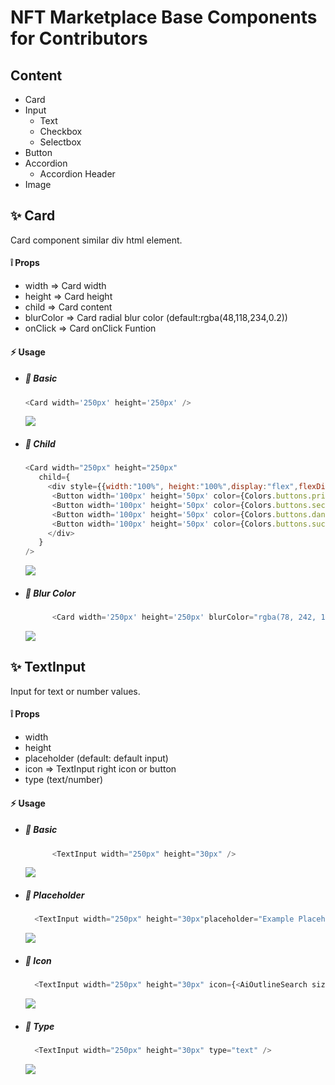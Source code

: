 # NFT Marketplace Base Components for Contributors

## Content
- Card
- Input
    - Text
    - Checkbox
    - Selectbox
- Button
- Accordion
    - Accordion Header
- Image

## :sparkles: Card
Card component similar div html element.
#### :grey_exclamation: Props
- width => Card width
- height => Card height
- child => Card content
- blurColor => Card radial blur color (default:rgba(48,118,234,0.2))
- onClick => Card onClick Funtion
#### :zap: Usage

- ##### :tada: Basic
    ```js 
    <Card width='250px' height='250px' /> 
    ```
    <img src="https://github.com/yessGlory17/nft-marketplace/blob/base-components/docs/images/base/card-basic-example.png?raw=true" />

- ##### :tada: Child
    ````js 
    <Card width="250px" height="250px"
       child={
         <div style={{width:"100%", height:"100%",display:"flex",flexDirection:"column",justifyContent:"center", alignItems:"center"}}>
          <Button width='100px' height='50px' color={Colors.buttons.primary} textContent="Primary" />
          <Button width='100px' height='50px' color={Colors.buttons.secondary} textContent="Secondary" />
          <Button width='100px' height='50px' color={Colors.buttons.danger} textContent="Danger"/>
          <Button width='100px' height='50px' color={Colors.buttons.succes} textContent="Succes" />
         </div>
       }
    />
    ````
      

    <img src="https://github.com/yessGlory17/nft-marketplace/blob/base-components/docs/images/base/car-child-example.png?raw=true">

- ##### :tada: Blur Color
    ```js 
          <Card width='250px' height='250px' blurColor="rgba(78, 242, 154,0.3)"/>
    ```
    <img src="https://github.com/yessGlory17/nft-marketplace/blob/base-components/docs/images/base/card-blurColor-example.png?raw=true" />



## :sparkles: TextInput
Input for text or number values.

#### :grey_exclamation: Props

- width
- height
- placeholder (default: default input)
- icon => TextInput right icon or button
- type (text/number)
    
#### :zap: Usage
- ##### :tada: Basic
    ```js
          <TextInput width="250px" height="30px" />
    ```
    <img src="https://github.com/yessGlory17/nft-marketplace/blob/base-components/docs/images/base/textinput-basic-example.png?raw=true" />

- ##### :tada: Placeholder
  ```js
    <TextInput width="250px" height="30px"placeholder="Example Placeholder" />
  ```
  <img src="https://github.com/yessGlory17/nft-marketplace/blob/base-components/docs/images/base/textinput-placeholder-example.png?raw=true" />

- ##### :tada: Icon
  ```js
    <TextInput width="250px" height="30px" icon={<AiOutlineSearch size="28px" color="#32a852" />} />
  ```
  <img src="https://github.com/yessGlory17/nft-marketplace/blob/base-components/docs/images/base/textinput-icon-example.png?raw=true"/>


- ##### :tada: Type
  ```js
    <TextInput width="250px" height="30px" type="text" />
  ```
  <img src="https://github.com/yessGlory17/nft-marketplace/blob/base-components/docs/images/base/textinput-basic-example.png?raw=true" />